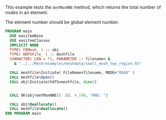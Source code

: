 This example tests the `GetMaxNNE` method, which returns the total number of
nodes in an element.

The element number should be global element number.

```fortran
PROGRAM main
  USE easifemBase
  USE easifemClasses
  IMPLICIT NONE
  TYPE( FEMesh_ ) :: obj
  TYPE( HDF5File_ ) :: meshfile
  CHARACTER( LEN = *), PARAMETER :: filename= &
    & "../../Mesh/examples/meshdata/small_mesh_two_region.h5"

  CALL meshfile%Initiate( FileName=filename, MODE="READ" )
  CALL meshfile%Open()
  CALL obj%Initiate(hdf5=meshfile, dim=2)


  CALL OK(obj%GetMaxNNE() .EQ. 4_I4B, "NNE: ")

  CALL obj%Deallocate()
  CALL meshfile%Deallocate()
END PROGRAM main
```
